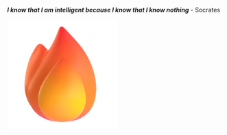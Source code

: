 ***I know that I am intelligent because I know that I know nothing*** - Socrates

![img](https://github.com/BehnamAxo/BehnamAxo/blob/main/images/216122041-518ac897-8d92-4c6b-9b3f-ca01dcaf38ee.png)
<!--
**BehnamAxo/BehnamAxo** is a ✨ _special_ ✨ repository because its `README.md` (this file) appears on your GitHub profile.

Here are some ideas to get you started:

- 🔭 I’m currently working on ...
- 🌱 I’m currently learning ...
- 👯 I’m looking to collaborate on ...
- 🤔 I’m looking for help with ...
- 💬 Ask me about ...
- 📫 How to reach me: ...
- 😄 Pronouns: ...
- ⚡ Fun fact: ...
-->
